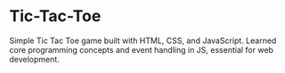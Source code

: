 # Tic-Tac-Toe
Simple Tic Tac Toe game built with HTML, CSS, and JavaScript. Learned core programming concepts and event handling in JS, essential for web development.
